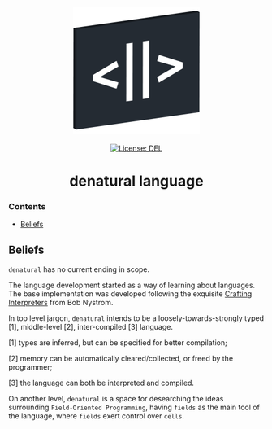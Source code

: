 <p align="center">
    <img src="https://raw.githubusercontent.com/plurid/denatural/master/about/identity/denatural-logo.png" height="250px">
    <br />
    <br />
    <a target="_blank" href="https://github.com/plurid/denatural/blob/master/LICENSE">
        <img src="https://img.shields.io/badge/license-DEL-blue.svg?colorB=1380C3&style=for-the-badge" alt="License: DEL">
    </a>
</p>


<h1 align="center">
    denatural language
</h1>



### Contents

+ [Beliefs](#beliefs)



## Beliefs

`denatural` has no current ending in scope.

The language development started as a way of learning about languages. The base implementation was developed following the exquisite [Crafting Interpreters](https://github.com/munificent/craftinginterpreters) from Bob Nystrom.

In top level jargon, `denatural` intends to be a loosely-towards-strongly typed [1], middle-level [2], inter-compiled [3] language.

[1] types are inferred, but can be specified for better compilation;

[2] memory can be automatically cleared/collected, or freed by the programmer;

[3] the language can both be interpreted and compiled.

On another level, `denatural` is a space for desearching the ideas surrounding `Field-Oriented Programming`, having `fields` as the main tool of the language, where `fields` exert control over `cells`.
